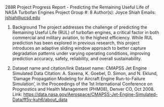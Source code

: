 288R Project Progress Report - Predicting the Remaining Useful Life of NASA Turbofan Engines 
Project Group #: 8 
Author(s): Joyce Shiah 
Emails: jshiah@ucsd.edu

1. Background
The project addresses the challenge of predicting the Remaining Useful Life (RUL) of turbofan engines, a critical factor in both commercial and military aviation, to the highest efficiency. While RUL prediction has been explored in previous research, this project introduces an adaptive sliding window approach to better capture degradation patterns under varying operating conditions, improving prediction accuracy, safety, reliability, and overall sustainability.

2. Dataset name and citation/link
Dataset name: CMAPSS Jet Engine Simulated Data
Citation:
A. Saxena, K. Goebel, D. Simon, and N. Eklund, ‘Damage Propagation Modeling for Aircraft Engine Run-to-Failure Simulation’, in the Proceedings of the 1st International Conference on Prognostics and Health Management (PHM08), Denver CO, Oct 2008.
Link: https://data.nasa.gov/Aerospace/CMAPSS-Jet-Engine-Simulated-Data/ff5v-kuh6/about_data
